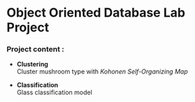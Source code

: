 # Object Oriented Database Lab Project

### Project content :
* **Clustering**  
    Cluster mushroom type with *Kohonen Self-Organizing Map*

* **Classification**  
    Glass classification model